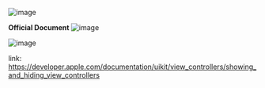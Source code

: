 ![image](https://user-images.githubusercontent.com/81428296/148664729-46c74a7c-a100-4b36-aff9-0819ec29169b.png)

**Official Document**
![image](https://user-images.githubusercontent.com/81428296/148665370-fbfe52fa-e266-46e0-afc1-2d053f1fbea7.png)

![image](https://user-images.githubusercontent.com/81428296/148665396-1af268d0-d1e4-4fd8-8293-2f09283bdc9a.png)

link: https://developer.apple.com/documentation/uikit/view_controllers/showing_and_hiding_view_controllers
